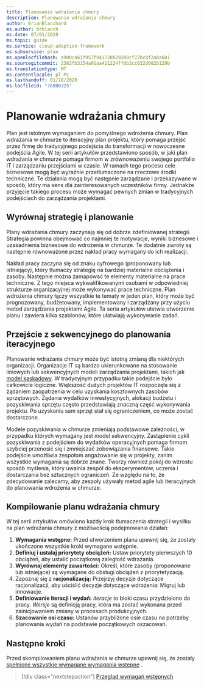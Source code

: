 ```yaml
---
title: Planowanie wdrażania chmury
description: Planowanie wdrażania chmury
author: BrianBlanchard
ms.author: brblanch
ms.date: 07/01/2019
ms.topic: guide
ms.service: cloud-adoption-framework
ms.subservice: plan
ms.openlocfilehash: a900ca61f957f941728829208cf72bc8f2aba601
ms.sourcegitcommit: 2362fb3154a91aa421224ffdb2cc632d982b129b
ms.translationtype: MT
ms.contentlocale: pl-PL
ms.lasthandoff: 01/28/2020
ms.locfileid: "76800325"
---
```

# <a name="plan-for-cloud-adoption"></a>Planowanie wdrażania chmury

Plan jest istotnym wymaganiem do pomyślnego wdrożenia chmury. Plan wdrażania w chmurze to iteracyjny plan projektu, który pomaga przejść przez firmę do tradycyjnego podejścia do transformacji w nowoczesne podejścia Agile. W tej serii artykułów przedstawiono sposób, w jaki plan wdrażania w chmurze pomaga firmom w zrównoważeniu swojego portfolio IT i zarządzaniu przejściami w czasie. W ramach tego procesu cele biznesowe mogą być wyraźnie przetłumaczone na rzeczowe środki techniczne. Te działania mogą być następnie zarządzane i przekazywane w sposób, który ma sens dla zainteresowanych uczestników firmy. Jednakże przyjęcie takiego procesu może wymagać pewnych zmian w tradycyjnych podejściach do zarządzania projektami.

## <a name="align-strategy-and-planning"></a>Wyrównaj strategię i planowanie

Plany wdrażania chmury zaczynają się od dobrze zdefiniowanej strategii. Strategia powinna obejmować co najmniej te motywacje, wyniki biznesowe i uzasadnienia biznesowe do wdrożenia w chmurze. Te dodatnie zwroty są następnie równoważone przez nakład pracy wymagany do ich realizacji.

Nakład pracy zaczyna się od znaku cyfrowego (proponowany lub istniejący), który tłumaczy strategię na bardziej materialne obciążenia i zasoby. Następnie można zamapować te elementy materialne na prace techniczne. Z tego miejsca wykwalifikowanymi osobami w odpowiedniej strukturze organizacyjnej może wykonywać prace techniczne. Plan wdrożenia chmury łączy wszystkie te tematy w jeden plan, który może być prognozowany, budżetowany, implementowany i zarządzany przy użyciu metod zarządzania projektami Agile. Ta seria artykułów ułatwia utworzenie planu i zawiera kilka szablonów, które ułatwiają wykonywanie zadań.

## <a name="transition-from-sequential-to-iterative-planning"></a>Przejście z sekwencyjnego do planowania iteracyjnego

Planowanie wdrażania chmury może być istotną zmianą dla niektórych organizacji. Organizacje IT są bardzo ukierunkowane na stosowanie liniowych lub sekwencyjnych modeli zarządzania projektami, takich jak [model kaskadowy](https://wikipedia.org/wiki/Waterfall_model). W tradycyjnym przypadku takie podejście było całkowicie logiczne. Większość dużych projektów IT rozpoczęła się z żądaniem zaopatrzenia w celu uzyskania kosztownych zasobów sprzętowych. Żądania wydatków inwestycyjnych, alokacji budżetu i pozyskiwania sprzętu często przedstawiają znaczną część wykonywania projektu. Po uzyskaniu sam sprzęt stał się ograniczeniem, co może zostać dostarczone.

Modele pozyskiwania w chmurze zmieniają podstawowe zależności, w przypadku których wymagany jest model sekwencyjny. Zastąpienie cykli pozyskiwania z podejściem do wydatków operacyjnych pomaga firmom szybciej przenosić się i zmniejszać zobowiązania finansowe. Takie podejście umożliwia zespołom angażowanie się w projekty, zanim wszystkie wymagania są dobrze znane. Tworzy również pokój do wzrostu sposób myślenia, który uwalnia zespół do eksperymentów, uczenia i dostarczania bez sztucznych ograniczeń. Ze względu na to, że zdecydowanie zalecamy, aby zespoły używały metod agile lub iteracyjnych do planowania wdrożenia w chmurze.

## <a name="build-your-cloud-adoption-plan"></a>Kompilowanie planu wdrażania chmury

W tej serii artykułów omówiono każdy krok tłumaczenia strategii i wysiłku na plan wdrażania chmury z możliwością podejmowania działań:

1. **Wymagania wstępne:** Przed utworzeniem planu upewnij się, że zostały ukończone wszystkie kroki wymagane wstępnie.
2. **Definiuj i ustalaj priorytety obciążeń:** Ustaw priorytety pierwszych 10 obciążeń, aby ustalić początkową zaległość wdrażania.
3. **Wyrównaj elementy zawartości:** Określ, które zasoby (proponowane lub istniejące) są wymagane do obsługi obciążeń z priorytetyzacją.
4. Zapoznaj się z **racjonalizacją:** Przejrzyj decyzje dotyczące racjonalizacji, aby uściślić decyzje dotyczące wdrożenia: Migruj lub innowacje.
5. **Definiowanie iteracji i wydań:** *iteracje* to bloki czasu przydzielono do pracy. *Wersje* są definicją pracy, która ma zostać wykonana przed zainicjowaniem zmiany w procesach produkcyjnych.
6. **Szacowanie osi czasu:** Ustanów przybliżone osie czasu na potrzeby planowania wydań na podstawie początkowych oszacowań.

## <a name="next-steps"></a>Następne kroki

Przed skompilowaniem planu wdrażania w chmurze upewnij się, że zostały [spełnione wszystkie wymagane wymagania wstępne](./prerequisites.md) .

> [!div class="nextstepaction"]
> [Przegląd wymagań wstępnych](./prerequisites.md)
